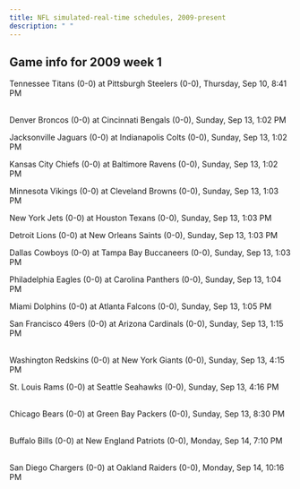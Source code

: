 ```yaml
---
title: NFL simulated-real-time schedules, 2009-present
description: " "
---
```


## Game info for 2009 week 1
Tennessee Titans (0-0) at Pittsburgh Steelers (0-0), Thursday, Sep 10, 8:41 PM

<br/>Denver Broncos (0-0) at Cincinnati Bengals (0-0), Sunday, Sep 13, 1:02 PM

Jacksonville Jaguars (0-0) at Indianapolis Colts (0-0), Sunday, Sep 13, 1:02 PM

Kansas City Chiefs (0-0) at Baltimore Ravens (0-0), Sunday, Sep 13, 1:02 PM

Minnesota Vikings (0-0) at Cleveland Browns (0-0), Sunday, Sep 13, 1:03 PM

New York Jets (0-0) at Houston Texans (0-0), Sunday, Sep 13, 1:03 PM

Detroit Lions (0-0) at New Orleans Saints (0-0), Sunday, Sep 13, 1:03 PM

Dallas Cowboys (0-0) at Tampa Bay Buccaneers (0-0), Sunday, Sep 13, 1:03 PM

Philadelphia Eagles (0-0) at Carolina Panthers (0-0), Sunday, Sep 13, 1:04 PM

Miami Dolphins (0-0) at Atlanta Falcons (0-0), Sunday, Sep 13, 1:05 PM

San Francisco 49ers (0-0) at Arizona Cardinals (0-0), Sunday, Sep 13, 1:15 PM

<br/>Washington Redskins (0-0) at New York Giants (0-0), Sunday, Sep 13, 4:15 PM

St. Louis Rams (0-0) at Seattle Seahawks (0-0), Sunday, Sep 13, 4:16 PM

<br/>Chicago Bears (0-0) at Green Bay Packers (0-0), Sunday, Sep 13, 8:30 PM

<br/>Buffalo Bills (0-0) at New England Patriots (0-0), Monday, Sep 14, 7:10 PM

<br/>San Diego Chargers (0-0) at Oakland Raiders (0-0), Monday, Sep 14, 10:16 PM

